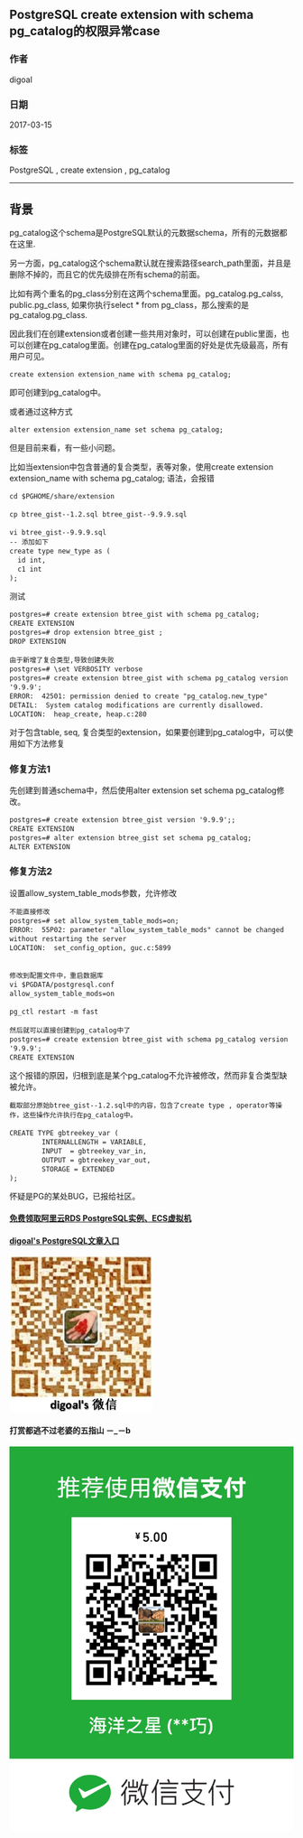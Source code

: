 ## PostgreSQL create extension with schema pg_catalog的权限异常case   
             
### 作者             
digoal              
                
### 日期              
2017-03-15                                        
              
### 标签                                                                                                                              
PostgreSQL , create extension  , pg_catalog   
            
----              
            
## 背景      
pg_catalog这个schema是PostgreSQL默认的元数据schema，所有的元数据都在这里.  
  
另一方面，pg_catalog这个schema默认就在搜索路径search_path里面，并且是删除不掉的，而且它的优先级排在所有schema的前面。  
  
比如有两个重名的pg_class分别在这两个schema里面。pg_catalog.pg_calss, public.pg_class, 如果你执行select * from pg_class，那么搜索的是pg_catalog.pg_class.  
  
因此我们在创建extension或者创建一些共用对象时，可以创建在public里面，也可以创建在pg_catalog里面。创建在pg_catalog里面的好处是优先级最高，所有用户可见。  
  
```  
create extension extension_name with schema pg_catalog;   
```  
  
即可创建到pg_catalog中。  
  
或者通过这种方式  
  
```  
alter extension extension_name set schema pg_catalog;  
```  
  
但是目前来看，有一些小问题。  
  
比如当extension中包含普通的复合类型，表等对象，使用create extension extension_name with schema pg_catalog; 语法，会报错  
  
```  
cd $PGHOME/share/extension  
  
cp btree_gist--1.2.sql btree_gist--9.9.9.sql  
  
vi btree_gist--9.9.9.sql  
-- 添加如下  
create type new_type as (  
  id int,  
  c1 int  
);  
```  
  
测试  
  
```  
postgres=# create extension btree_gist with schema pg_catalog;  
CREATE EXTENSION  
postgres=# drop extension btree_gist ;  
DROP EXTENSION  
  
由于新增了复合类型,导致创建失败  
postgres=# \set VERBOSITY verbose  
postgres=# create extension btree_gist with schema pg_catalog version '9.9.9';  
ERROR:  42501: permission denied to create "pg_catalog.new_type"  
DETAIL:  System catalog modifications are currently disallowed.  
LOCATION:  heap_create, heap.c:280  
```  
  
对于包含table, seq, 复合类型的extension，如果要创建到pg_catalog中，可以使用如下方法修复  
  
### 修复方法1  
先创建到普通schema中，然后使用alter extension set schema pg_catalog修改。  
  
  
```  
postgres=# create extension btree_gist version '9.9.9';;  
CREATE EXTENSION  
postgres=# alter extension btree_gist set schema pg_catalog;  
ALTER EXTENSION  
```  
  
### 修复方法2  
设置allow_system_table_mods参数，允许修改  
  
```  
不能直接修改  
postgres=# set allow_system_table_mods=on;    
ERROR:  55P02: parameter "allow_system_table_mods" cannot be changed without restarting the server  
LOCATION:  set_config_option, guc.c:5899  
  
  
修改到配置文件中，重启数据库  
vi $PGDATA/postgresql.conf  
allow_system_table_mods=on  
  
pg_ctl restart -m fast  
  
然后就可以直接创建到pg_catalog中了  
postgres=# create extension btree_gist with schema pg_catalog version '9.9.9';  
CREATE EXTENSION  
```  
  
这个报错的原因，归根到底是某个pg_catalog不允许被修改，然而非复合类型缺被允许。  
  
```  
截取部分原始btree_gist--1.2.sql中的内容，包含了create type , operator等操作，这些操作允许执行在pg_catalog中。  
  
CREATE TYPE gbtreekey_var (  
        INTERNALLENGTH = VARIABLE,  
        INPUT  = gbtreekey_var_in,  
        OUTPUT = gbtreekey_var_out,  
        STORAGE = EXTENDED  
);  
```  
  
怀疑是PG的某处BUG，已报给社区。  
  

  
  
  
  
  
  
  
  
  
  
  
  
  
#### [免费领取阿里云RDS PostgreSQL实例、ECS虚拟机](https://free.aliyun.com/ "57258f76c37864c6e6d23383d05714ea")
  
  
#### [digoal's PostgreSQL文章入口](https://github.com/digoal/blog/blob/master/README.md "22709685feb7cab07d30f30387f0a9ae")
  
  
![digoal's weixin](../pic/digoal_weixin.jpg "f7ad92eeba24523fd47a6e1a0e691b59")
  
  
  
  
  
  
#### 打赏都逃不过老婆的五指山 －_－b  
![wife's weixin ds](../pic/wife_weixin_ds.jpg "acd5cce1a143ef1d6931b1956457bc9f")
  
